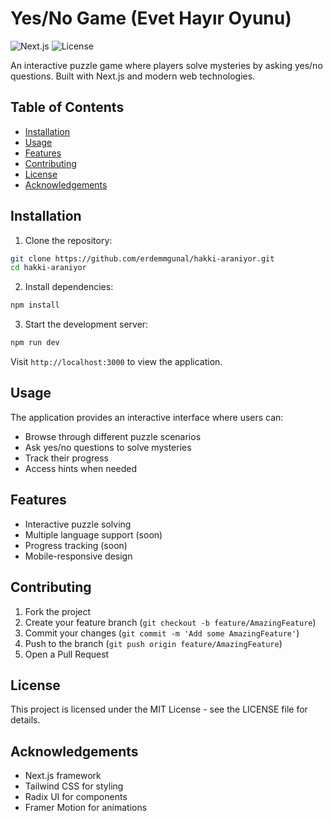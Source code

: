 # Yes/No Game (Evet Hayır Oyunu)

![Next.js](https://img.shields.io/badge/Next.js-15.1.2-black)
![License](https://img.shields.io/badge/license-MIT-blue)

An interactive puzzle game where players solve mysteries by asking yes/no questions. Built with Next.js and modern web technologies.

## Table of Contents
- [Installation](#installation)
- [Usage](#usage)
- [Features](#features)
- [Contributing](#contributing)
- [License](#license)
- [Acknowledgements](#acknowledgements)

## Installation

1. Clone the repository:
```bash
git clone https://github.com/erdemmgunal/hakki-araniyor.git
cd hakki-araniyor
```

2. Install dependencies:
```bash
npm install
```

3. Start the development server:
```bash
npm run dev
```

Visit `http://localhost:3000` to view the application.

## Usage

The application provides an interactive interface where users can:
- Browse through different puzzle scenarios
- Ask yes/no questions to solve mysteries
- Track their progress
- Access hints when needed

## Features
- Interactive puzzle solving
- Multiple language support (soon)
- Progress tracking (soon)
- Mobile-responsive design

## Contributing

1. Fork the project
2. Create your feature branch (`git checkout -b feature/AmazingFeature`)
3. Commit your changes (`git commit -m 'Add some AmazingFeature'`)
4. Push to the branch (`git push origin feature/AmazingFeature`)
5. Open a Pull Request

## License

This project is licensed under the MIT License - see the LICENSE file for details.

## Acknowledgements
- Next.js framework
- Tailwind CSS for styling
- Radix UI for components
- Framer Motion for animations